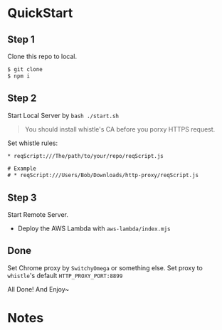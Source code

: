 
# QuickStart

## Step 1

  Clone this repo to local.

```sh
$ git clone 
$ npm i
```

## Step 2

  Start Local Server by `bash ./start.sh`

> You should install whistle's CA before you porxy HTTPS request.


  Set whistle rules:

```txt
* reqScript:///The/path/to/your/repo/reqScript.js

# Example
# * reqScript:///Users/Bob/Downloads/http-proxy/reqScript.js
```


## Step 3 

  Start Remote Server.

* Deploy the AWS Lambda with `aws-lambda/index.mjs`


## Done

  Set Chrome proxy by `SwitchyOmega` or something else. Set proxy to `whistle`'s default `HTTP_PROXY_PORT:8899`

  All Done! And Enjoy~


# Notes


